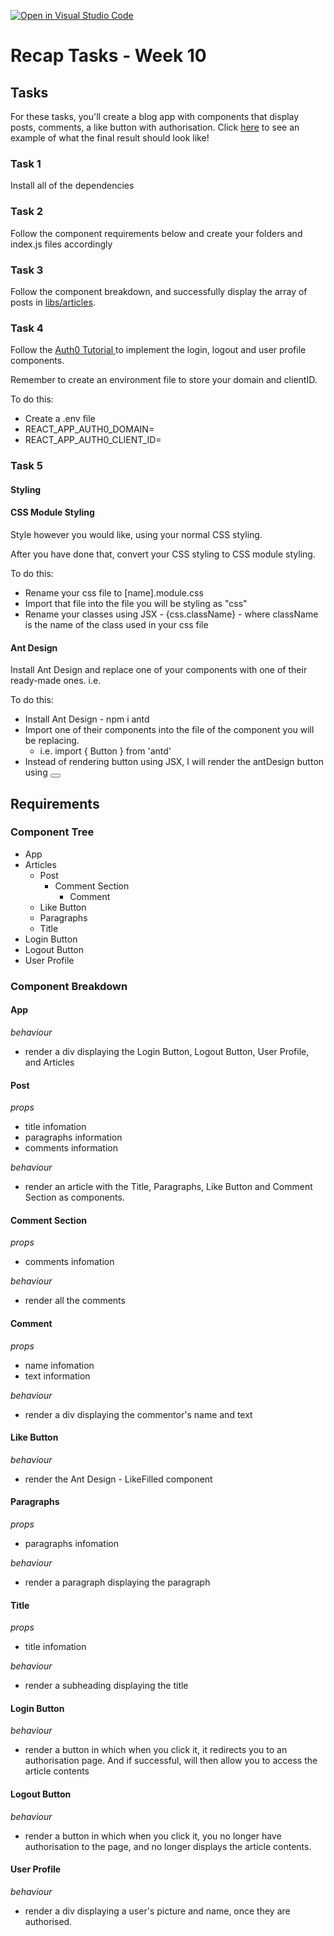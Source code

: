 [![Open in Visual Studio Code](https://classroom.github.com/assets/open-in-vscode-f059dc9a6f8d3a56e377f745f24479a46679e63a5d9fe6f495e02850cd0d8118.svg)](https://classroom.github.com/online_ide?assignment_repo_id=6839034&assignment_repo_type=AssignmentRepo)

# Recap Tasks - Week 10

## Tasks

For these tasks, you'll create a blog app with components that display posts, comments, a like button with authorisation.
Click [here](https://serene-ramanujan-3f4ae4.netlify.app/) to see an example of what the final result should look like!

### Task 1

Install all of the dependencies

### Task 2

Follow the component requirements below and create your folders and index.js files accordingly

### Task 3 

Follow the component breakdown, and successfully display the array of posts in [libs/articles](task2/src/libs/articles.js).

### Task 4

Follow the [Auth0 Tutorial ](https://auth0.com/docs/quickstart/spa/react/01-login) to implement the login, logout and user profile components.

Remember to create an environment file to store your domain and clientID.

To do this:
- Create a .env file
- REACT_APP_AUTH0_DOMAIN=
- REACT_APP_AUTH0_CLIENT_ID=

### Task 5

#### Styling

#### CSS Module Styling

Style however you would like, using your normal CSS styling.

After you have done that, convert your CSS styling to CSS module styling.

To do this:
- Rename your css file to [name].module.css
- Import that file into the file you will be styling as "css"
- Rename your classes using JSX - {css.className} - where className is the name of the class used in your css file

#### Ant Design

Install Ant Design and replace one of your components with one of their ready-made ones.
i.e.

To do this:
- Install Ant Design - npm i antd
- Import one of their components into the file of the component you will be replacing. 
   - i.e. import { Button } from 'antd'
- Instead of rendering button using JSX, I will render the antDesign button using <Button />




## Requirements

### Component Tree

- App
- Articles
   - Post
        - Comment Section
             - Comment
   - Like Button
   - Paragraphs
   - Title                   
- Login Button
- Logout Button
- User Profile



### Component Breakdown
#### App

_behaviour_

- render a div displaying the Login Button, Logout Button, User Profile, and Articles

#### Post

_props_

- title infomation
- paragraphs information
- comments information

_behaviour_

- render an article with the Title, Paragraphs, Like Button and Comment Section as components.
#### Comment Section

_props_

- comments infomation

_behaviour_

- render all the comments

#### Comment

_props_

- name infomation
- text information

_behaviour_

- render a div displaying the commentor's name and text

#### Like Button

_behaviour_

- render the Ant Design - LikeFilled component

#### Paragraphs

_props_

- paragraphs infomation

_behaviour_

- render a paragraph displaying the paragraph

#### Title

_props_

- title infomation

_behaviour_

- render a subheading displaying the title

#### Login Button

_behaviour_

- render a button in which when you click it, it redirects you to an authorisation page. And if successful, will then allow you to access the article contents

#### Logout Button

_behaviour_

- render a button in which when you click it, you no longer have authorisation to the page, and no longer displays the article contents.

#### User Profile

_behaviour_

- render a div displaying a user's picture and name, once they are authorised.